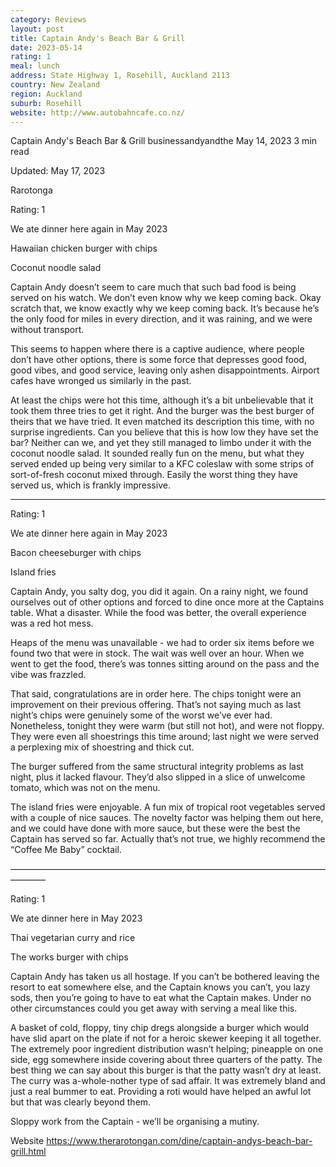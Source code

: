 ```yaml
---
category: Reviews
layout: post
title: Captain Andy's Beach Bar & Grill
date: 2023-05-14
rating: 1
meal: lunch
address: State Highway 1, Rosehill, Auckland 2113
country: New Zealand
region: Auckland
suburb: Rosehill
website: http://www.autobahncafe.co.nz/
---
```


Captain Andy's Beach Bar & Grill
businessandyandthe
May 14, 2023
3 min read


Updated: May 17, 2023

Rarotonga 

Rating: 1

We ate dinner here again in May 2023

Hawaiian chicken burger with chips

Coconut noodle salad

Captain Andy doesn’t seem to care much that such bad food is being served on his watch. We don’t even know why we keep coming back. Okay scratch that, we know exactly why we keep coming back. It’s because he’s the only food for miles in every direction, and it was raining, and we were without transport. 

This seems to happen where there is a captive audience, where people don’t have other options, there is some force that depresses good food, good vibes, and good service, leaving only ashen disappointments. Airport cafes have wronged us similarly in the past. 

At least the chips were hot this time, although it’s a bit unbelievable that it took them three tries to get it right. And the burger was the best burger of theirs that we have tried. It even matched its description this time, with no surprise ingredients. Can you believe that this is how low they have set the bar? Neither can we, and yet they still managed to limbo under it with the coconut noodle salad. It sounded really fun on the menu, but what they served ended up being very similar to a KFC coleslaw with some strips of sort-of-fresh coconut mixed through. Easily the worst thing they have served us, which is frankly impressive. 

---------------------------------------------------------------------------------------------------------------------------

Rating: 1

We ate dinner here again in May 2023

Bacon cheeseburger with chips 

Island fries 

Captain Andy, you salty dog, you did it again. On a rainy night, we found ourselves out of other options and forced to dine once more at the Captains table. What a disaster. While the food was better, the overall experience was a red hot mess. 

Heaps of the menu was unavailable - we had to order six items before we found two that were in stock. The wait was well over an hour. When we went to get the food, there’s was tonnes sitting around on the pass and the vibe was frazzled. 

That said, congratulations are in order here. The chips tonight were an improvement on their previous offering. That’s not saying much as last night’s chips were genuinely some of the worst we’ve ever had. Nonetheless, tonight they were warm (but still not hot), and were not floppy. They were even all shoestrings this time around; last night we were served a perplexing mix of shoestring and thick cut. 

The burger suffered from the same structural integrity problems as last night, plus it lacked flavour. They’d also slipped in a slice of unwelcome tomato, which was not on the menu. 

The island fries were enjoyable. A fun mix of tropical root vegetables served with a couple of nice sauces. The novelty factor was helping them out here, and we could have done with more sauce, but these were the best the Captain has served so far. Actually that’s not true, we highly recommend the “Coffee Me Baby” cocktail. 

————————————————————————————————————————

Rating: 1 

We ate dinner here in May 2023

Thai vegetarian curry and rice

The works burger with chips 

Captain Andy has taken us all hostage. If you can’t be bothered leaving the resort to eat somewhere else, and the Captain knows you can’t, you lazy sods, then you’re going to have to eat what the Captain makes. Under no other circumstances could you get away with serving a meal like this. 

A basket of cold, floppy, tiny chip dregs alongside a burger which would have slid apart on the plate if not for a heroic skewer keeping it all together. The extremely poor ingredient distribution wasn’t helping; pineapple on one side, egg somewhere inside covering about three quarters of the patty. The best thing we can say about this burger is that the patty wasn’t dry at least. The curry was a-whole-nother type of sad affair. It was extremely bland and just a real bummer to eat. Providing a roti would have helped an awful lot but that was clearly beyond them. 

Sloppy work from the Captain - we’ll be organising a mutiny. 


Website https://www.therarotongan.com/dine/captain-andys-beach-bar-grill.html